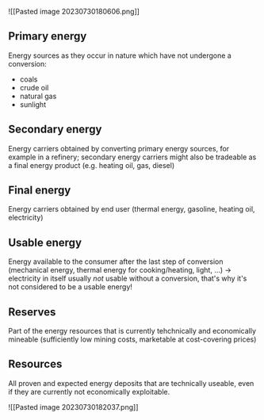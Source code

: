 ![[Pasted image 20230730180606.png]]

## Primary energy
Energy sources as they occur in nature which have not undergone a conversion: 
- coals
- crude oil
- natural gas
- sunlight

## Secondary energy
Energy carriers obtained by converting primary energy sources, for example in a refinery; secondary energy carriers might also be tradeable as a final energy product (e.g. heating oil, gas, diesel)

## Final energy
Energy carriers obtained by end user (thermal energy, gasoline, heating oil, electricity)

## Usable energy
Energy available to the consumer after the last step of conversion (mechanical energy, thermal energy for cooking/heating, light, ...) -> electricity in itself usually _not_ usable without a conversion, that's why it's not considered to be a usable energy!

## Reserves
Part of the energy resources that is currently tehchnically and economically mineable (sufficiently low mining costs, marketable at cost-covering prices)

## Resources
All proven and expected energy deposits that are technically useable, even if they are currently not economically exploitable.

![[Pasted image 20230730182037.png]]
